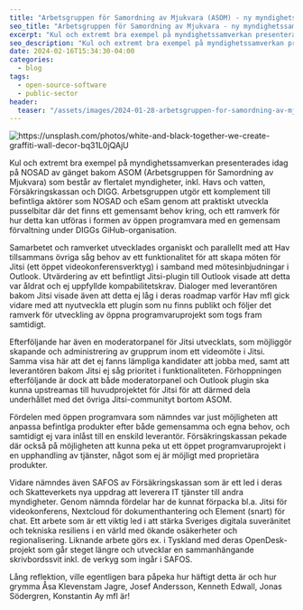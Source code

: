 ```yaml
---
title: "Arbetsgruppen för Samordning av Mjukvara (ASOM) - ny myndighetssamverkan kring öppen programvara"
seo_title: "Arbetsgruppen för Samordning av Mjukvara - ny myndighetssamverkan kring öppen programvara"
excerpt: "Kul och extremt bra exempel på myndighetssamverkan presenterades idag på NOSAD av gänget bakom ASOM (Arbetsgruppen för Samordning av Mjukvara) som består av flertalet myndigheter, inkl. Havs och vatten, Försäkringskassan och DIGG. Arbetsgruppen utgör ett komplement till befintliga aktörer som NOSAD och eSam genom att praktiskt utveckla pusselbitar där det finns ett gemensamt behov kring, och ett ramverk för hur detta kan utföras i formen av öppen programvara med en gemensam förvaltning under DIGGs GiHub-organisation."
seo_description: "Kul och extremt bra exempel på myndighetssamverkan presenterades idag på NOSAD av gänget bakom ASOM (Arbetsgruppen för Samordning av Mjukvara) som består av flertalet myndigheter, inkl. Havs och vatten, Försäkringskassan och DIGG. Arbetsgruppen utgör ett komplement till befintliga aktörer som NOSAD och eSam genom att praktiskt utveckla pusselbitar där det finns ett gemensamt behov kring, och ett ramverk för hur detta kan utföras i formen av öppen programvara med en gemensam förvaltning under DIGGs GiHub-organisation."
date: 2024-02-16T15:34:30-04:00
categories:
  - blog
tags:
  - open-source-software
  - public-sector
header:
  teaser: "/assets/images/2024-01-28-arbetsgruppen-for-samordning-av-mjukvara-asom/teaser.jpg"
---
```



<div class="thumbnail-container">
<img src="/assets/images/2024-01-28-arbetsgruppen-for-samordning-av-mjukvara-asom/teaser/teaser.jpg" alt="https://unsplash.com/photos/white-and-black-together-we-create-graffiti-wall-decor-bq31L0jQAjU"></div>

Kul och extremt bra exempel på myndighetssamverkan presenterades idag på NOSAD av gänget bakom ASOM (Arbetsgruppen för Samordning av Mjukvara) som består av flertalet myndigheter, inkl. Havs och vatten, Försäkringskassan och DIGG. Arbetsgruppen utgör ett komplement till befintliga aktörer som NOSAD och eSam genom att praktiskt utveckla pusselbitar där det finns ett gemensamt behov kring, och ett ramverk för hur detta kan utföras i formen av öppen programvara med en gemensam förvaltning under DIGGs GiHub-organisation.

Samarbetet och ramverket utvecklades organiskt och parallellt med att Hav tillsammans övriga såg behov av ett funktionalitet för att skapa möten för Jitsi (ett öppet videokonferensverktyg) i samband med mötesinbjudningar i Outlook. Utvärdering av ett befintligt Jitsi-plugin till Outlook visade att detta var åldrat och ej uppfyllde kompabilitetskrav. Dialoger med leverantören bakom Jitsi visade även att detta ej låg i deras roadmap varför Hav mfl gick vidare med att nyutveckla ett plugin som nu finns publikt och följer det ramverk för utveckling av öppna programvaruprojekt som togs fram samtidigt.

Efterföljande har även en moderatorpanel för Jitsi utvecklats, som möjliggör skapande och administrering av grupprum inom ett videomöte i Jitsi. Samma visa här att det ej fanns lämpliga kandidater att jobba med, samt att leverantören bakom Jitsi ej såg prioritet i funktionaliteten. Förhoppningen efterföljande är dock att både moderatorpanel och Outlook plugin ska kunna upstreamas till huvudprojektet för Jitsi för att därmed dela underhållet med det övriga Jitsi-communityt bortom ASOM.

Fördelen med öppen programvara som nämndes var just möjligheten att anpassa befintlga produkter efter både gemensamma och egna behov, och samtidigt ej vara inlåst till en enskild leverantör. Försäkringskassan pekade där också på möjligheten att kunna peka ut ett öppet programvaruprojekt i en upphandling av tjänster, något som ej är möjligt med proprietära produkter.

Vidare nämndes även SAFOS av Försäkringskassan som är ett led i deras och Skatteverkets nya uppdrag att leverera IT tjänster till andra myndigheter. Genom nämnda fördelar har de kunnat förpacka bl.a. Jitsi för videokonferens, Nextcloud för dokumenthantering och Element (snart) för chat. Ett arbete som är ett viktig led i att stärka Sveriges digitala suveränitet och tekniska resiliens i en värld med ökande osäkerheter och regionalisering. Liknande arbete görs ex. i Tyskland med deras OpenDesk-projekt som går steget längre och utvecklar en sammanhängande skrivbordssvit inkl. de verkyg som ingår i SAFOS.

Lång reflektion, ville egentligen bara påpeka hur häftigt detta är och hur grymma Åsa Klevenstam Jagre, Josef Andersson, Kenneth Edwall, Jonas Södergren, Konstantin Ay mfl är!
